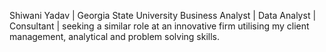Shiwani Yadav | Georgia State University
Business Analyst | Data Analyst | Consultant  | seeking a similar role at an innovative firm utilising my client management, analytical and problem solving skills.


<!---
DA-Shia1/DA-Shia1 is a ✨ special ✨ repository because its `README.md` (this file) appears on your GitHub profile.
You can click the Preview link to take a look at your changes.
--->
